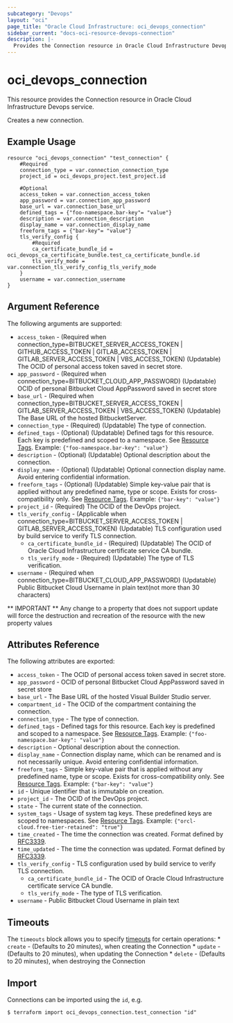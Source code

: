 ```yaml
---
subcategory: "Devops"
layout: "oci"
page_title: "Oracle Cloud Infrastructure: oci_devops_connection"
sidebar_current: "docs-oci-resource-devops-connection"
description: |-
  Provides the Connection resource in Oracle Cloud Infrastructure Devops service
---
```


# oci_devops_connection
This resource provides the Connection resource in Oracle Cloud Infrastructure Devops service.

Creates a new connection.


## Example Usage

```hcl
resource "oci_devops_connection" "test_connection" {
	#Required
	connection_type = var.connection_connection_type
	project_id = oci_devops_project.test_project.id

	#Optional
	access_token = var.connection_access_token
	app_password = var.connection_app_password
	base_url = var.connection_base_url
	defined_tags = {"foo-namespace.bar-key"= "value"}
	description = var.connection_description
	display_name = var.connection_display_name
	freeform_tags = {"bar-key"= "value"}
	tls_verify_config {
		#Required
		ca_certificate_bundle_id = oci_devops_ca_certificate_bundle.test_ca_certificate_bundle.id
		tls_verify_mode = var.connection_tls_verify_config_tls_verify_mode
	}
	username = var.connection_username
}
```

## Argument Reference

The following arguments are supported:

* `access_token` - (Required when connection_type=BITBUCKET_SERVER_ACCESS_TOKEN | GITHUB_ACCESS_TOKEN | GITLAB_ACCESS_TOKEN | GITLAB_SERVER_ACCESS_TOKEN | VBS_ACCESS_TOKEN) (Updatable) The OCID of personal access token saved in secret store.
* `app_password` - (Required when connection_type=BITBUCKET_CLOUD_APP_PASSWORD) (Updatable) OCID of personal Bitbucket Cloud AppPassword saved in secret store
* `base_url` - (Required when connection_type=BITBUCKET_SERVER_ACCESS_TOKEN | GITLAB_SERVER_ACCESS_TOKEN | VBS_ACCESS_TOKEN) (Updatable) The Base URL of the hosted BitbucketServer.
* `connection_type` - (Required) (Updatable) The type of connection.
* `defined_tags` - (Optional) (Updatable) Defined tags for this resource. Each key is predefined and scoped to a namespace. See [Resource Tags](https://docs.cloud.oracle.com/iaas/Content/General/Concepts/resourcetags.htm). Example: `{"foo-namespace.bar-key": "value"}`
* `description` - (Optional) (Updatable) Optional description about the connection.
* `display_name` - (Optional) (Updatable) Optional connection display name. Avoid entering confidential information.
* `freeform_tags` - (Optional) (Updatable) Simple key-value pair that is applied without any predefined name, type or scope. Exists for cross-compatibility only.  See [Resource Tags](https://docs.cloud.oracle.com/iaas/Content/General/Concepts/resourcetags.htm). Example: `{"bar-key": "value"}`
* `project_id` - (Required) The OCID of the DevOps project.
* `tls_verify_config` - (Applicable when connection_type=BITBUCKET_SERVER_ACCESS_TOKEN | GITLAB_SERVER_ACCESS_TOKEN) (Updatable) TLS configuration used by build service to verify TLS connection.
	* `ca_certificate_bundle_id` - (Required) (Updatable) The OCID of Oracle Cloud Infrastructure certificate service CA bundle.
	* `tls_verify_mode` - (Required) (Updatable) The type of TLS verification.
* `username` - (Required when connection_type=BITBUCKET_CLOUD_APP_PASSWORD) (Updatable) Public Bitbucket Cloud Username in plain text(not more than 30 characters)


** IMPORTANT **
Any change to a property that does not support update will force the destruction and recreation of the resource with the new property values

## Attributes Reference

The following attributes are exported:

* `access_token` - The OCID of personal access token saved in secret store.
* `app_password` - OCID of personal Bitbucket Cloud AppPassword saved in secret store
* `base_url` - The Base URL of the hosted Visual Builder Studio server.
* `compartment_id` - The OCID of the compartment containing the connection.
* `connection_type` - The type of connection.
* `defined_tags` - Defined tags for this resource. Each key is predefined and scoped to a namespace. See [Resource Tags](https://docs.cloud.oracle.com/iaas/Content/General/Concepts/resourcetags.htm). Example: `{"foo-namespace.bar-key": "value"}`
* `description` - Optional description about the connection.
* `display_name` - Connection display name, which can be renamed and is not necessarily unique. Avoid entering confidential information.
* `freeform_tags` - Simple key-value pair that is applied without any predefined name, type or scope. Exists for cross-compatibility only.  See [Resource Tags](https://docs.cloud.oracle.com/iaas/Content/General/Concepts/resourcetags.htm). Example: `{"bar-key": "value"}`
* `id` - Unique identifier that is immutable on creation.
* `project_id` - The OCID of the DevOps project.
* `state` - The current state of the connection.
* `system_tags` - Usage of system tag keys. These predefined keys are scoped to namespaces. See [Resource Tags](https://docs.cloud.oracle.com/iaas/Content/General/Concepts/resourcetags.htm). Example: `{"orcl-cloud.free-tier-retained": "true"}`
* `time_created` - The time the connection was created. Format defined by [RFC3339](https://datatracker.ietf.org/doc/html/rfc3339).
* `time_updated` - The time the connection was updated. Format defined by [RFC3339](https://datatracker.ietf.org/doc/html/rfc3339).
* `tls_verify_config` - TLS configuration used by build service to verify TLS connection.
	* `ca_certificate_bundle_id` - The OCID of Oracle Cloud Infrastructure certificate service CA bundle.
	* `tls_verify_mode` - The type of TLS verification.
* `username` - Public Bitbucket Cloud Username in plain text

## Timeouts

The `timeouts` block allows you to specify [timeouts](https://registry.terraform.io/providers/hashicorp/oci/latest/docs/guides/changing_timeouts) for certain operations:
	* `create` - (Defaults to 20 minutes), when creating the Connection
	* `update` - (Defaults to 20 minutes), when updating the Connection
	* `delete` - (Defaults to 20 minutes), when destroying the Connection


## Import

Connections can be imported using the `id`, e.g.

```
$ terraform import oci_devops_connection.test_connection "id"
```

